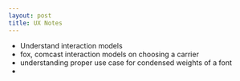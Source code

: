 ```yaml
---
layout: post
title: UX Notes
---
```


- Understand interaction models
- fox, comcast interaction models on choosing a carrier
- understanding proper use case for condensed weights of a font
- 